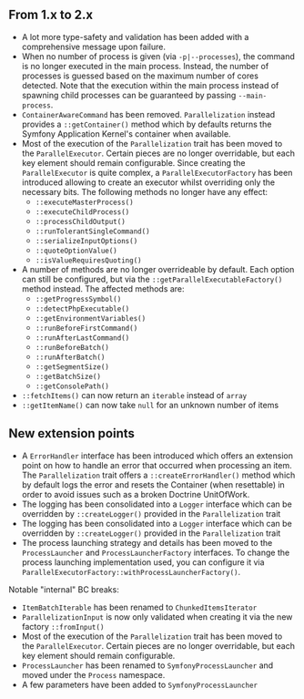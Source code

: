 ## From 1.x to 2.x

- A lot more type-safety and validation has been added with a comprehensive
  message upon failure.
- When no number of process is given (via `-p|--processes`), the command is no
  longer executed in the main process. Instead, the number of processes is guessed
  based on the maximum number of cores detected. Note that the execution within
  the main process instead of spawning child processes can be guaranteed by
  passing `--main-process`.
- `ContainerAwareCommand` has been removed. `Parallelization` instead provides a
  `::getContainer()` method which by defaults returns the Symfony Application
  Kernel's container when available.
- Most of the execution of the `Parallelization` trait has been moved to the
  `ParallelExecutor`. Certain pieces are no longer overridable, but each key
  element should remain configurable. Since creating the `ParallelExecutor` is
  quite complex, a `ParallelExecutorFactory` has been introduced allowing to
  create an executor whilst overriding only the necessary bits. The following
  methods no longer have any effect:
    - `::executeMasterProcess()`
    - `::executeChildProcess()`
    - `::processChildOutput()`
    - `::runTolerantSingleCommand()`
    - `::serializeInputOptions()`
    - `::quoteOptionValue()`
    - `::isValueRequiresQuoting()`
- A number of methods are no longer overrideable by default. Each option can
  still be configured, but via the `::getParallelExecutableFactory()` method instead.
  The affected methods are:
    - `::getProgressSymbol()`
    - `::detectPhpExecutable()`
    - `::getEnvironmentVariables()`
    - `::runBeforeFirstCommand()`
    - `::runAfterLastCommand()`
    - `::runBeforeBatch()`
    - `::runAfterBatch()`
    - `::getSegmentSize()`
    - `::getBatchSize()`
    - `::getConsolePath()`
- `::fetchItems()` can now return an `iterable` instead of `array`
- `::getItemName()` can now take `null` for an unknown number of items


## New extension points

- A `ErrorHandler` interface has been introduced which offers an extension point
  on how to handle an error that occurred when processing an item. The
  `Parallelization` trait offers a `::createErrorHandler()` method which by default
  logs the error and resets the Container (when resettable) in order to avoid
  issues such as a broken Doctrine UnitOfWork.
- The logging has been consolidated into a `Logger` interface which can be
  overridden by `::createLogger()` provided in the `Parallelization` trait
- The logging has been consolidated into a `Logger` interface which can be
  overridden by `::createLogger()` provided in the `Parallelization` trait
- The process launching strategy and details has been moved to the `ProcessLauncher`
  and `ProcessLauncherFactory` interfaces. To change the process launching
  implementation used, you can configure it via `ParallelExecutorFactory::withProcessLauncherFactory()`.

Notable "internal" BC breaks:

- `ItemBatchIterable` has been renamed to `ChunkedItemsIterator`
- `ParallelizationInput` is now only validated when creating it via the new
  factory `::fromInput()`
- Most of the execution of the `Parallelization` trait has been moved to the
  `ParallelExecutor`. Certain pieces are no longer overridable, but each key
  element should remain configurable.
- `ProcessLauncher` has been renamed to `SymfonyProcessLauncher` and moved under
  the `Process` namespace.
- A few parameters have been added to `SymfonyProcessLauncher`
